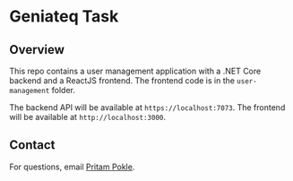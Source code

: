 # Geniateq Task

## Overview

This repo contains a user management application with a .NET Core backend and a ReactJS frontend. 
The frontend code is in the `user-management` folder.

   The backend API will be available at `https://localhost:7073`.
   The frontend will be available at `http://localhost:3000`.
   

## Contact

For questions, email [Pritam Pokle](mailto:pritampokle123@gmail.com).
